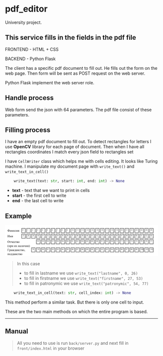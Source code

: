 # pdf_editor
University project. 

## This service fills in the fields in the pdf file

FRONTEND - HTML + CSS

BACKEND  - Python Flask

The client has a specific pdf document to fill out.
He fills out the form on the web page. Then form will be sent as POST request on the web server. 

Python Flask implement the web server role.

## Handle process

Web form send the json with 64 parameters. 
The pdf file consist of these parameters.

## Filling process

I have an empty pdf document to fill out. 
To detect rectangles for letters I use __OpenCV__ library for each page of document.
Then when I have all rectangles coordinates I match every json field to rectangles set

I have `CellWriter` class which helps me with cells editing. It looks like Turing machine.
I manipulate my document page with `write_text()` and `write_text_in_cell()` 
```python
    write_text(text: str, start: int, end: int) -> None
```
* __text__ - text that we want to print in cells
* __start__ - the first cell to write
* __end__ - the last cell to write

## Example

![example1](screenshot/example1.jpg)

>In this case 
> * to fill in lastname we use ```write_text("lastname", 0, 26)``` 
> * to fill in firstname we use ```write_text("firstname", 27, 53)``` 
> * to fill in patronymic we use ```write_text("patronymic", 54, 77)```

```python
    write_text_in_cell(text: str, cell_index: int) -> None
```
This method perform a similar task. But there is only one cell to input.

These are the two main methods on which the entire program is based.

---
## Manual
> All you need to use is run `back/server.py` and next fill in `front/index.html` 
> in your browser